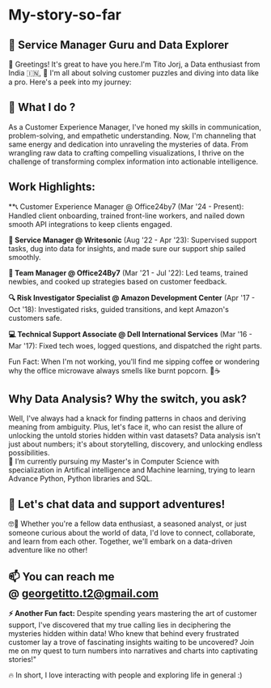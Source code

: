 # My-story-so-far

🚀 Service Manager Guru and Data Explorer
  ------

👋 Greetings! It's great to have you here.I'm Tito Jorj, a Data enthusiast from India 🇮🇳, 👋 I'm all about solving customer puzzles and diving into data like a pro. Here's a peek into my journey:

👀 What I do ?
  ------
As a Customer Experience Manager, I've honed my skills in communication, problem-solving, and empathetic understanding. Now, I'm channeling that same energy and dedication into unraveling the mysteries of data. From wrangling raw data to crafting compelling visualizations, I thrive on the challenge of transforming complex information into actionable intelligence.

  
Work Highlights:
  ------
**📞 Customer Experience Manager @ Office24by7 (Mar '24 - Present): Handled client onboarding, trained front-line workers, and nailed down smooth API integrations to keep clients engaged.
<br>
  
**🎩 Service Manager @ Writesonic** (Aug '22 - Apr '23): Supervised support tasks, dug into data for insights, and made sure our support ship sailed smoothly.
<br>

**🌟 Team Manager @ Office24By7** (Mar '21 - Jul '22): Led teams, trained newbies, and cooked up strategies based on customer feedback.
<br>

**🔍 Risk Investigator Specialist @ Amazon Development Center** (Apr '17 - Oct '18): Investigated risks, guided transitions, and kept Amazon's customers safe.
<br>

**💻 Technical Support Associate @ Dell International Services** (Mar '16 - Mar '17): Fixed tech woes, logged questions, and dispatched the right parts.
<br>

Fun Fact: When I'm not working, you'll find me sipping coffee or wondering why the office microwave always smells like burnt popcorn. 🍿☕
<br>

Why Data Analysis? Why the switch, you ask?
  ------
Well, I've always had a knack for finding patterns in chaos and deriving meaning from ambiguity. Plus, let's face it, who can resist the allure of unlocking the untold stories hidden within vast datasets? Data analysis isn't just about numbers; it's about storytelling, discovery, and unlocking endless possibilities.
<br>
🌱 I’m currently pursuing my Master's in Computer Science with specialization in Artifical intelligence and Machine learning, trying to learn Advance Python, Python libraries and SQL.
<br>

💞️ Let's chat data and support adventures!
  ------
🤓💬 Whether you're a fellow data enthusiast, a seasoned analyst, or just someone curious about the world of data, I'd love to connect, collaborate, and learn from each other. Together, we'll embark on a data-driven adventure like no other!


📫 You can reach me @ georgetitto.t2@gmail.com
   ------

**⚡ Another Fun fact:** Despite spending years mastering the art of customer support, I've discovered that my true calling lies in deciphering the mysteries hidden within data! Who knew that behind every frustrated customer lay a trove of fascinating insights waiting to be uncovered? Join me on my quest to turn numbers into narratives and charts into captivating stories!"

🔥   In short, I love interacting with people and exploring life in general :)


